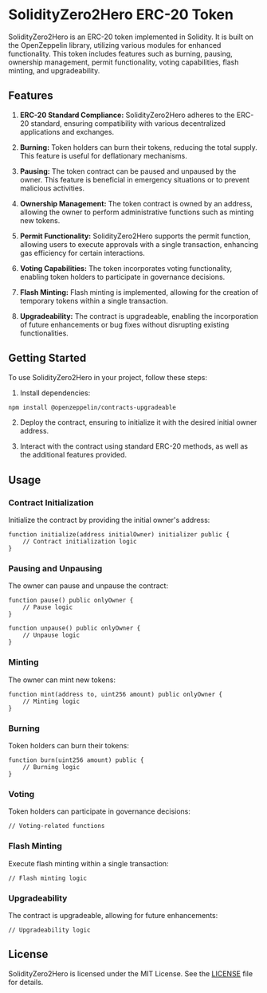# SolidityZero2Hero ERC-20 Token

SolidityZero2Hero is an ERC-20 token implemented in Solidity. It is built on the OpenZeppelin library, utilizing various modules for enhanced functionality. This token includes features such as burning, pausing, ownership management, permit functionality, voting capabilities, flash minting, and upgradeability.

## Features

1. **ERC-20 Standard Compliance:** SolidityZero2Hero adheres to the ERC-20 standard, ensuring compatibility with various decentralized applications and exchanges.

2. **Burning:** Token holders can burn their tokens, reducing the total supply. This feature is useful for deflationary mechanisms.

3. **Pausing:** The token contract can be paused and unpaused by the owner. This feature is beneficial in emergency situations or to prevent malicious activities.

4. **Ownership Management:** The token contract is owned by an address, allowing the owner to perform administrative functions such as minting new tokens.

5. **Permit Functionality:** SolidityZero2Hero supports the permit function, allowing users to execute approvals with a single transaction, enhancing gas efficiency for certain interactions.

6. **Voting Capabilities:** The token incorporates voting functionality, enabling token holders to participate in governance decisions.

7. **Flash Minting:** Flash minting is implemented, allowing for the creation of temporary tokens within a single transaction.

8. **Upgradeability:** The contract is upgradeable, enabling the incorporation of future enhancements or bug fixes without disrupting existing functionalities.

## Getting Started

To use SolidityZero2Hero in your project, follow these steps:

1. Install dependencies:

```bash
npm install @openzeppelin/contracts-upgradeable
```

2. Deploy the contract, ensuring to initialize it with the desired initial owner address.

3. Interact with the contract using standard ERC-20 methods, as well as the additional features provided.

## Usage

### Contract Initialization

Initialize the contract by providing the initial owner's address:

```solidity
function initialize(address initialOwner) initializer public {
    // Contract initialization logic
}
```

### Pausing and Unpausing

The owner can pause and unpause the contract:

```solidity
function pause() public onlyOwner {
    // Pause logic
}

function unpause() public onlyOwner {
    // Unpause logic
}
```

### Minting

The owner can mint new tokens:

```solidity
function mint(address to, uint256 amount) public onlyOwner {
    // Minting logic
}
```

### Burning

Token holders can burn their tokens:

```solidity
function burn(uint256 amount) public {
    // Burning logic
}
```

### Voting

Token holders can participate in governance decisions:

```solidity
// Voting-related functions
```

### Flash Minting

Execute flash minting within a single transaction:

```solidity
// Flash minting logic
```

### Upgradeability

The contract is upgradeable, allowing for future enhancements:

```solidity
// Upgradeability logic
```

## License

SolidityZero2Hero is licensed under the MIT License. See the [LICENSE](LICENSE) file for details.